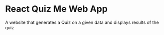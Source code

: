 # React Quiz Me Web App
A website that generates a Quiz on a given data and displays results of the quiz
